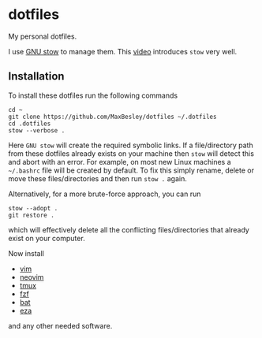 # dotfiles

My personal dotfiles.

I use [GNU stow](https://www.gnu.org/software/stow) to manage them.
This [video](https://www.youtube.com/watch?v=y6XCebnB9gs) introduces `stow` very well.


## Installation

To install these dotfiles run the following commands

```
cd ~
git clone https://github.com/MaxBesley/dotfiles ~/.dotfiles
cd .dotfiles
stow --verbose .
```

Here `GNU stow` will create the required symbolic links.
If a file/directory path from these dotfiles already exists on your machine then `stow` will detect this and abort with an error.
For example, on most new Linux machines a `~/.bashrc` file will be created by default.
To fix this simply rename, delete or move these files/directories and then run `stow .` again.

Alternatively, for a more brute-force approach, you can run
```
stow --adopt .
git restore .
```
which will effectively delete all the conflicting files/directories that already exist on your computer.

Now install

  - [vim](https://www.vim.org)
  - [neovim](https://github.com/neovim/neovim)
  - [tmux](https://github.com/tmux/tmux)
  - [fzf](https://github.com/junegunn/fzf)
  - [bat](https://github.com/sharkdp/bat)
  - [eza](https://github.com/eza-community/eza)

and any other needed software.
